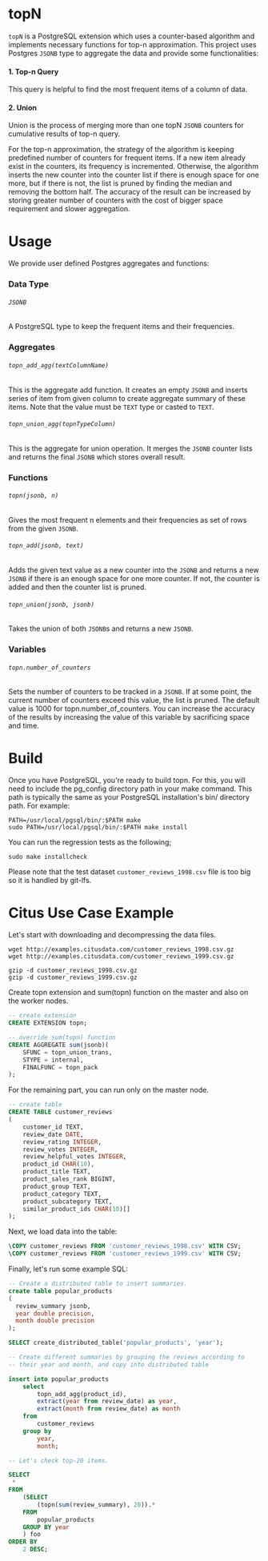 # topN
`topN` is a PostgreSQL extension which uses a counter-based algorithm and implements necessary functions for top-n approximation. This project uses Postgres `JSONB` type to aggregate the data and provide some functionalities:

#### 1. Top-n Query
This query is helpful to find the most frequent items of a column of data.

#### 2. Union
Union is the process of merging more than one topN `JSONB` counters for cumulative results of top-n query.

For the top-n approximation, the strategy of the algorithm is keeping predefined number of counters for frequent items. If a new item already exist in the counters, its frequency is incremented. Otherwise, the algorithm inserts the new counter into the counter list if there is enough space for one more, but if there is not, the list is pruned by finding the median and removing the bottom half. The accuracy of the result can be increased by storing greater number of counters with the cost of bigger space requirement and slower aggregation.

# Usage
We provide user defined Postgres aggregates and functions:

### Data Type
###### `JSONB`
A PostgreSQL type to keep the frequent items and their frequencies.

### Aggregates
###### `topn_add_agg(textColumnName)`
This is the aggregate add function. It creates an empty `JSONB` and inserts series of item from given column to create aggregate summary of these items. Note that the value must be `TEXT` type or casted to `TEXT`.

###### `topn_union_agg(topnTypeColumn)`
This is the aggregate for union operation. It merges the `JSONB` counter lists and returns the final `JSONB` which stores overall result.

### Functions
###### `topn(jsonb, n)`
Gives the most frequent n elements and their frequencies as set of rows from the given `JSONB`.

###### `topn_add(jsonb, text)`
Adds the given text value as a new counter into the `JSONB` and returns a new `JSONB` if there is an enough space for one more counter. If not, the counter is added and then the counter list is pruned.

###### `topn_union(jsonb, jsonb)`
Takes the union of both `JSONB`s and returns a new `JSONB`.

### Variables
###### `topn.number_of_counters`
Sets the number of counters to be tracked in a `JSONB`. If at some point, the current number of counters exceed this value, the list is pruned. The default value is 1000 for topn.number_of_counters. You can increase the accuracy of the results by increasing the value of this variable by sacrificing space and time.

# Build
Once you have PostgreSQL, you're ready to build topn. For this, you will need to include the pg_config directory path in your make command. This path is typically the same as your PostgreSQL installation's bin/ directory path. For example:

	PATH=/usr/local/pgsql/bin/:$PATH make
	sudo PATH=/usr/local/pgsql/bin/:$PATH make install

You can run the regression tests as the following;

    sudo make installcheck

Please note that the test dataset `customer_reviews_1998.csv` file is too big so it is handled by git-lfs.

# Citus Use Case Example
Let's start with downloading and decompressing the data
files.

    wget http://examples.citusdata.com/customer_reviews_1998.csv.gz
    wget http://examples.citusdata.com/customer_reviews_1999.csv.gz

    gzip -d customer_reviews_1998.csv.gz
    gzip -d customer_reviews_1999.csv.gz

Create topn extension and sum(topn) function on the master and also on the worker nodes.

```SQL
-- create extension
CREATE EXTENSION topn;

-- override sum(topn) function
CREATE AGGREGATE sum(jsonb)(
    SFUNC = topn_union_trans,
    STYPE = internal,
    FINALFUNC = topn_pack
);
```

For the remaining part, you can run only on the master node.

```SQL
-- create table
CREATE TABLE customer_reviews
(
    customer_id TEXT,
    review_date DATE,
    review_rating INTEGER,
    review_votes INTEGER,
    review_helpful_votes INTEGER,
    product_id CHAR(10),
    product_title TEXT,
    product_sales_rank BIGINT,
    product_group TEXT,
    product_category TEXT,
    product_subcategory TEXT,
    similar_product_ids CHAR(10)[]
);
```

Next, we load data into the table:

```SQL
\COPY customer_reviews FROM 'customer_reviews_1998.csv' WITH CSV;
\COPY customer_reviews FROM 'customer_reviews_1999.csv' WITH CSV;
```

Finally, let's run some example SQL:

```SQL
-- Create a distributed table to insert summaries.
create table popular_products
(
  review_summary jsonb,
  year double precision,
  month double precision
);

SELECT create_distributed_table('popular_products', 'year');
```

```SQL
-- Create different summaries by grouping the reviews according to
-- their year and month, and copy into distributed table

insert into popular_products
    select
        topn_add_agg(product_id),
        extract(year from review_date) as year,
        extract(month from review_date) as month
    from
        customer_reviews
    group by
        year,
        month;
```

```SQL
-- Let's check top-20 items.

SELECT
 *
FROM
    (SELECT
        (topn(sum(review_summary), 20)).*
    FROM
        popular_products
    GROUP BY year
    ) foo
ORDER BY
    2 DESC;
```
